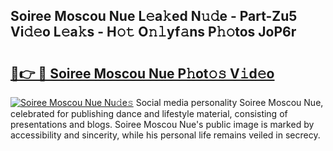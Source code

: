 ## Soiree Moscou Nue L𝚎a𝚔ed N𝚞𝚍e - Part-Zu5 Vi𝚍𝚎o L𝚎a𝚔s - H𝚘𝚝 O𝚗𝚕yf𝚊ns P𝚑𝚘tos JoP6r

# <h2><a href="http://kfbsdh3.oniu.top/?m=Soiree+Moscou+Nue">🔗👉 🔴 Soiree Moscou Nue P𝚑ot𝚘𝚜 V𝚒d𝚎o</a></h2>

[![Soiree Moscou Nue Nu𝚍e𝚜](https://i.imgur.com/0qMVB7G.gif)](http://kfbsdh3.oniu.top/?m=Soiree+Moscou+Nue)
Social media personality Soiree Moscou Nue, celebrated for publishing dance and lifestyle material, consisting of presentations and blogs. Soiree Moscou Nue's public image is marked by accessibility and sincerity, while his personal life remains veiled in secrecy.  
